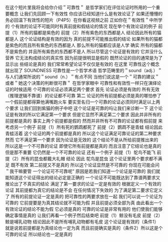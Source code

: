在这个短片里我将会给你介绍＂可靠性＂
是哲学家们在评估论证时所用的一个重要概念
让我们先回顾一下有效性
你应该已经知道什么是有效论证了
如果还懵懵的 务必回温下有效性的短片（P4P5）在你看这视频之前
正如你在＂有效性＂中所学的
个有效的论证不可能同时有真前提和假结论的情况
现在举个有效论证的例子
前提（1）所有的猫都是紫色的
前提（2）所有紫色的东西都是人
结论因此所有的猫都是人
这个论证结构是有效的因为
真的前提不可能推出假的结论
如果所有的猫都是紫色的而且所有紫色的东西都是人
那么所有的猫都应该是人学
确实 所有的猫都不是紫色的
并且所有紫色的东西都不是人
所以尽管这个论证是有效的 它并没什么营养
它无法构成结论的真实性
因为前提很明显是假的
既然论证的目的通常是为了显示出
些结论是真的
我们常常希望论证不仅仅是有效的
在这里 可靠性这个概念就出现了
SOUNDNESS
可靠性是一个哲学术语
哲学范畴里的＂sound（adj.）＂
与人们通常所说的＂sound（n.）＂有点不同
当他们说这是一个＂可靠的建议＂
或者＂她这个决策的判断很可靠＂
在哲学家眼中 可靠性和有效性一样只在演绎论证的时候适用
个可靠的论证必须满足两个要求
首先 论证必须是有效的
所有无效（推理逻辑不靠谱）的论证都不可靠
第二 论证的所有前提都必须是真的哪怕参了一个假前提都得算他满嘴跑火车
要实至名归一个可靠的论证必须同时满足以上两个要求
让我们回到紫猫的例子中吧
这个论证是可靠的吗让我们来诊断一下
这个论证是有效的所以它满足第一个要求
但是它显然不满足第二个要求
因此并非所有的前提都是真的
事实上两个前提都是假的
然而并非所有不可靠的论证都有假前提
来考虑另一个例子
前提（1）所有死的鹦鹉都死了
前提（2）鹦鹉不是青蛙
结论因此 青蛙活着
这个论证的两个前提都是真的
所以这个论证满足可靠论证的第二种要求
然而 它不满足第一个要求
因为论证是无效的
这个结论不是从所给前提推出来的
所以这是一个不可靠的论证
即使它所有前提都是真的
而且注意了它结论也是真的
但是那不重要
它仍然是一个不可靠的论证
还有一个例子
前提（1）鸵鸟不能飞
前提（2）所有的昆虫都戴大礼帽
结论 因此 鸵鸟是昆虫
这个论证里两个要求都不满足
既不有效 第二前提又不是真的
所以这个论证显然是不可靠的
你现在可能会问＂我干嘛要管
一个论证可不可靠呢”
原因是若我们知道一个论证是可靠的
我们就能知道这个论证得出的结论必定是正确的
一个论证不可能既达到了靠谱两要求又
推论出了不真实的结论
满足了第一要求的论证一定是有效的
根据定义一个有效的论证
其前提都为真它的结论是不会 在任何情况下失效的
为了满足第二要求它定义了
所有的前提论证一定是真的
把可靠性的两要求放在一起
我们可以说一个论证为可靠的
它前提要是为真其结论就不可能为假
并且前提必须全部为真
由此看出一个有效论证的结论不能为假
它必须是真的
可靠的论证是非常有用的
他们使我们能够确定事情是真的
让我们再看一个例子然后结束吧
前提（1）鲸没有毛皮
前提（2）鲸是哺乳动物
结论因此不是所有哺乳动物都有毛皮
这个论证是有效的（条件1）
就是说若前提都是为真结论也一定为真
而且前提确实是真的（条件2）所以这是个可靠的论证
所以结论也一定是真的